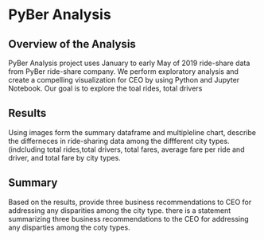 # PyBer Analysis

## Overview of the Analysis
PyBer Analysis project uses January to early May of 2019 ride-share data from PyBer ride-share company. We perform exploratory analysis and create a compelling visualization for CEO by using Python and Jupyter Notebook. Our goal is to explore the toal rides, total drivers
## Results
Using images form the summary dataframe and multipleline chart, describe the differneces in ride-sharing data among the diffferent city types.(indcluding total rides,total drivers, total fares, average fare per ride and driver, and total fare by city types.


## Summary
Based on the results, provide three business recommendations to CEO for addressing any disparities among the city type.
there is a statement summarizing three business recommendations to the CEO for addressing any disparties among the coty types.
